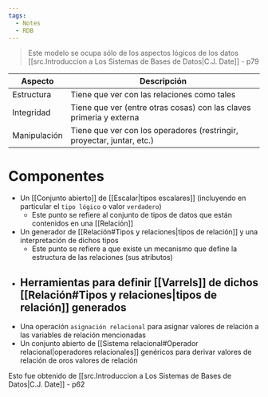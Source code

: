 ```yaml
---
tags:
  - Notes
  - RDB
---
```

> Este modelo se ocupa sólo de los aspectos lógicos de los datos
> [[src.Introduccion a Los Sistemas de Bases de Datos|C.J. Date]] - p79

| Aspecto      | Descripción                                                            |
| ------------ | ---------------------------------------------------------------------- |
| Estructura   | Tiene que ver con las relaciones como tales                            |
| Integridad   | Tiene que ver (entre otras cosas) con las claves primeria y externa    |
| Manipulación | Tiene que ver con los operadores (restringir, proyectar, juntar, etc.) |
# Componentes
- Un [[Conjunto abierto]] de [[Escalar|tipos escalares]] (incluyendo en particular el `tipo lógico` o valor `verdadero`)
	- Este punto se refiere al conjunto de tipos de datos que están contenidos en una [[Relación]]
- Un generador de [[Relación#Tipos y relaciones|tipos de relación]] y una interpretación de dichos tipos
	- Este punto se refiere a que existe un mecanismo que define la estructura de las relaciones (sus atributos)
- Herramientas para definir [[Varrels]] de dichos [[Relación#Tipos y relaciones|tipos de relación]] generados
	- 
- Una operación `asignación relacional` para asignar valores de relación a las variables de relación mencionadas
- Un conjunto abierto de [[Sistema relacional#Operador relacional|operadores relacionales]] genéricos para derivar valores de relación de oros valores de relación

Esto fue obtenido de [[src.Introduccion a Los Sistemas de Bases de Datos|C.J. Date]] - p62